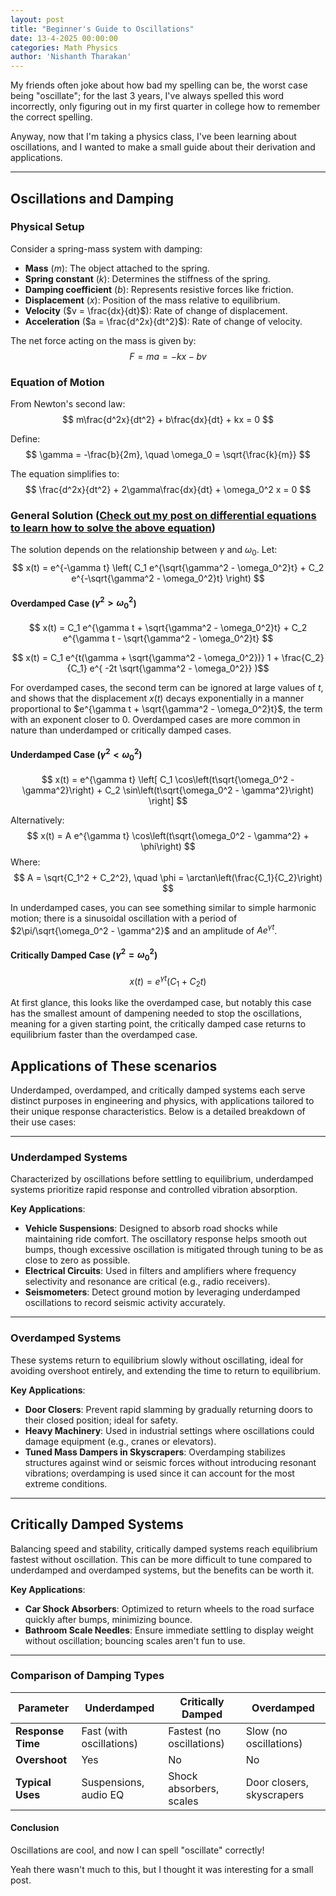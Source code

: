 ```yaml
---
layout: post
title: "Beginner's Guide to Oscillations"
date: 13-4-2025 00:00:00
categories: Math Physics
author: 'Nishanth Tharakan'
---
```


<script type="text/x-mathjax-config">
  MathJax.Hub.Config({
    tex2jax: {
      inlineMath: [ ['$','$'], ["\$$","\$$"] ],
      processEscapes: true
    }
  });
</script>

<script type="text/javascript" charset="utf-8" 
src="https://cdn.mathjax.org/mathjax/latest/MathJax.js?config=TeX-AMS-MML_HTMLorMML,
https://vincenttam.github.io/javascripts/MathJaxLocal.js"></script>

My friends often joke about how bad my spelling can be, the worst case being "oscillate"; for the last 3 years, I've always spelled this word incorrectly, only figuring out in my first quarter in college how to remember the correct spelling.

Anyway, now that I'm taking a physics class, I've been learning about oscillations, and I wanted to make a small guide about their derivation and applications.

---

## Oscillations and Damping

### Physical Setup

Consider a spring-mass system with damping:

- **Mass** ($m$): The object attached to the spring.
- **Spring constant** ($k$): Determines the stiffness of the spring.
- **Damping coefficient** ($b$): Represents resistive forces like friction.
- **Displacement** ($x$): Position of the mass relative to equilibrium.
- **Velocity** ($v = \frac{dx}{dt}$): Rate of change of displacement.
- **Acceleration** ($a = \frac{d^2x}{dt^2}$): Rate of change of velocity.

The net force acting on the mass is given by:
$$ F = ma = -kx - bv $$

### Equation of Motion

From Newton's second law:
$$ m\frac{d^2x}{dt^2} + b\frac{dx}{dt} + kx = 0 $$

Define:
$$ \gamma = -\frac{b}{2m}, \quad \omega_0 = \sqrt{\frac{k}{m}} $$

The equation simplifies to:
$$ \frac{d^2x}{dt^2} + 2\gamma\frac{dx}{dt} + \omega_0^2 x = 0 $$

### General Solution ([Check out my post on differential equations to learn how to solve the above equation](https://qerty2006.github.io/math/education/2025/02/22/diffeqs.html))

The solution depends on the relationship between $\gamma$ and $\omega_0$. Let:
$$ x(t) = e^{-\gamma t} \left( C_1 e^{\sqrt{\gamma^2 - \omega_0^2}t} + C_2 e^{-\sqrt{\gamma^2 - \omega_0^2}t} \right) $$

#### Overdamped Case ($\gamma^2 > \omega_0^2$)
$$ x(t) = C_1 e^{\gamma t + \sqrt{\gamma^2 - \omega_0^2}t} + C_2 e^{\gamma t - \sqrt{\gamma^2 - \omega_0^2}t}  $$

$$ x(t) = C_1 e^{t(\gamma + \sqrt{\gamma^2 - \omega_0^2})} 1 + \frac{C_2}{C_1} e^{ -2t \sqrt{\gamma^2 - \omega_0^2}}  )$$

For overdamped cases, the second term can be ignored at large values of $t$, and shows that the displacement $x(t)$ decays exponentially in a manner proportional to $e^{\gamma t + \sqrt{\gamma^2 - \omega_0^2}t}$, the term with an exponent closer to 0. Overdamped cases are more common in nature than underdamped or critically damped cases.



#### Underdamped Case ($\gamma^2 < \omega_0^2$)
$$ x(t) = e^{\gamma t} \left[ C_1 \cos\left(t\sqrt{\omega_0^2 - \gamma^2}\right) + C_2 \sin\left(t\sqrt{\omega_0^2 - \gamma^2}\right) \right] $$

Alternatively:
$$ x(t) = A e^{\gamma t} \cos\left(t\sqrt{\omega_0^2 - \gamma^2} + \phi\right) $$
Where:
$$ A = \sqrt{C_1^2 + C_2^2}, \quad \phi = \arctan\left(\frac{C_1}{C_2}\right) $$

In underdamped cases, you can see something similar to simple harmonic motion; there is a sinusoidal oscillation with a period of $2\pi/\sqrt{\omega_0^2 - \gamma^2}$ and an amplitude of $Ae^{\gamma t}$.


#### Critically Damped Case ($\gamma^2 = \omega_0^2$)
$$ x(t) = e^{\gamma t}(C_1 + C_2 t) $$

At first glance, this looks like the overdamped case, but notably this case has the smallest amount of dampening needed to stop the oscillations, meaning for a given starting point, the critically damped case returns to equilibrium faster than the overdamped case.

## Applications of These scenarios


Underdamped, overdamped, and critically damped systems each serve distinct purposes in engineering and physics, with applications tailored to their unique response characteristics. Below is a detailed breakdown of their use cases:

---

### **Underdamped Systems**  
Characterized by oscillations before settling to equilibrium, underdamped systems prioritize rapid response and controlled vibration absorption.  

**Key Applications**:  
- **Vehicle Suspensions**: Designed to absorb road shocks while maintaining ride comfort. The oscillatory response helps smooth out bumps, though excessive oscillation is mitigated through tuning to be as close to zero as possible.  
- **Electrical Circuits**: Used in filters and amplifiers where frequency selectivity and resonance are critical (e.g., radio receivers).    
- **Seismometers**: Detect ground motion by leveraging underdamped oscillations to record seismic activity accurately.  

---

### **Overdamped Systems**  
These systems return to equilibrium slowly without oscillating, ideal for avoiding overshoot entirely, and extending the time to return to equilibrium.  

**Key Applications**:  
- **Door Closers**: Prevent rapid slamming by gradually returning doors to their closed position; ideal for safety.  
- **Heavy Machinery**: Used in industrial settings where oscillations could damage equipment (e.g., cranes or elevators).  
- **Tuned Mass Dampers in Skyscrapers**: Overdamping stabilizes structures against wind or seismic forces without introducing resonant vibrations; overdamping is used since it can account for the most extreme conditions.  

---

## **Critically Damped Systems**  
Balancing speed and stability, critically damped systems reach equilibrium fastest without oscillation. This can be more difficult to tune compared to underdamped and overdamped systems, but the benefits can be worth it.

**Key Applications**:  
- **Car Shock Absorbers**: Optimized to return wheels to the road surface quickly after bumps, minimizing bounce.  
- **Bathroom Scale Needles**: Ensure immediate settling to display weight without oscillation; bouncing scales aren't fun to use.  


---

### **Comparison of Damping Types**  
| **Parameter**       | **Underdamped**          | **Critically Damped**       | **Overdamped**              |  
|----------------------|--------------------------|-----------------------------|-----------------------------|  
| **Response Time**    | Fast (with oscillations) | Fastest (no oscillations)   | Slow (no oscillations)      |  
| **Overshoot**        | Yes                      | No                          | No                          |  
| **Typical Uses**     | Suspensions, audio EQ    | Shock absorbers, scales     | Door closers, skyscrapers   |  


#### **Conclusion**

Oscillations are cool, and now I can spell "oscillate" correctly!

Yeah there wasn't much to this, but I thought it was interesting for a small post.